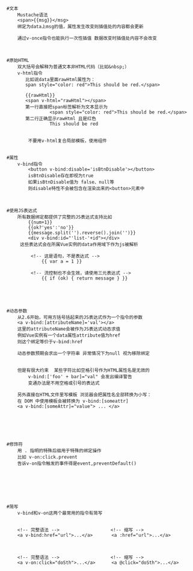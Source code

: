 
   
       
       #文本
           Mustache语法 
           <span>{{msg}}</msg>
           绑定为data上msg的值，属性发生改变则插值处的内容都会更新
  
           通过v-once指令也能执行一次性插值 数据改变时插值处内容不会改变
           
  
  
       #原始HTML
           双大括号会解释为普通文本非HTML代码（比如&nbsp;）
           v-html指令
              比如说data里面rawHtml属性为：
              span style="color: red">This should be red.</span>
  
              {{rawHtml}}
              <span v-html="rawHtml"></span>
              第一行直接把span标签解析为文本显示为
                       <span style="color: red">This should be red.</span>
              第二行正确显示rawHtml 且是红色
                       This should be red
  
  
               不要用v-html复合局部模板，使用组件
  
  
       #属性
           v-bind指令
               <button v-bind:disable='isBtnDisable'></button>
               isBtnDisable存在即视为true
               如果isBtnDisable值为 false、null等
               则disable特性不会被包含在渲染出来的<button>元素中
  
  
  
       #使用JS表达式
           所有数据绑定都提供了完整的JS表达式支持比如
               {{num+1}}
               {{ok?'yes':'no'}}
               {{message.split('').reverse().join('')}}
               <div v-bind:id="'list-'+id"></div>
            这些表达式会在所属Vue实例的data作用域下作为js被解析
  
                <!-- 这是语句，不是表达式 -->
                    {{ var a = 1 }}
  
                <!-- 流控制也不会生效，请使用三元表达式 -->
                    {{ if (ok) { return message } }}
  
  
  
  
  
       #动态参数
           从2.6开始，可用方括号括起来的JS表达式作为一个指令的参数
           <a v-bind:[attributeName]='val'></a>
           这里的attributeName会被作为JS表达式动态求值
           例如Vue实例有一个data属性attribute值为href
           则这个绑定等价于v-bind:href
  
           动态参数预期会求出一个字符串 异常情况下为null 视为移除绑定
  
  
           但是有很大约束  某些字符比如空格引号作为HTML属性名是无效的
               v-bind:['foo' + bar]="val" 会发出编译警告
               变通办法是不用空格或引号的表达式
  
           另外直接在HTML文件里写模板 浏览器会把属性名全部转换为小写：
           在 DOM 中使用模板会被转换为 v-bind:[someattr]
           <a v-bind:[someAttr]="value"> ... </a>
  
  
  
  
  
  
       #修饰符
           用 . 指明的特殊后缀用于特殊的绑定操作
           比如 v-on:click.prevent 
           告诉v-on指令触发的事件得是event,preventDefault()
  
  
  
  
  
  
  
       #简写
           v-bind和v-on这两个最常用的指令有简写
  
  
           <!-- 完整语法 -->                   <!-- 缩写 -->
           <a v-bind:href="url">...</a>       <a :href="url">...</a>
  
  
  
           <!-- 完整语法 -->                   <!-- 缩写 -->
           <a v-on:click="doSth">...</a>      <a @click="doSth">...</a>
          
   

